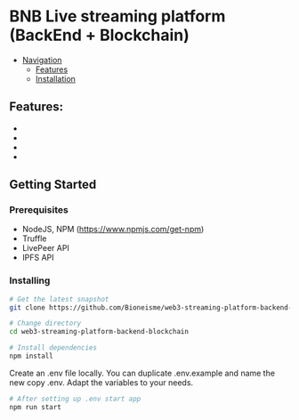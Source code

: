 # BNB Live streaming platform (BackEnd + Blockchain)

- [Navigation](#navigation)
    - [Features](#features)
    - [Installation](#prerequisites)

## Features:
*
*
*
*

## Getting Started
### Prerequisites
* NodeJS, NPM (https://www.npmjs.com/get-npm)
* Truffle
* LivePeer API
* IPFS API

### Installing
```bash
# Get the latest snapshot
git clone https://github.com/Bioneisme/web3-streaming-platform-backend-blockchain.git
```
``` bash
# Change directory
cd web3-streaming-platform-backend-blockchain
```
``` bash
# Install dependencies
npm install
```
Create an .env file locally. You can duplicate .env.example and name the new copy .env. Adapt the variables to your needs.
``` bash
# After setting up .env start app
npm run start
```

